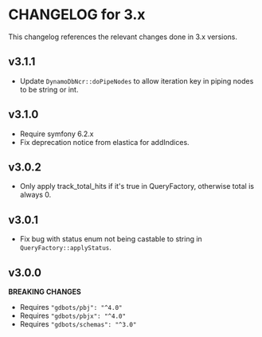 # CHANGELOG for 3.x
This changelog references the relevant changes done in 3.x versions.


## v3.1.1
* Update `DynamoDbNcr::doPipeNodes` to allow iteration key in piping nodes to be string or int.


## v3.1.0
* Require symfony 6.2.x
* Fix deprecation notice from elastica for addIndices.


## v3.0.2
* Only apply track_total_hits if it's true in QueryFactory, otherwise total is always 0.


## v3.0.1
* Fix bug with status enum not being castable to string in `QueryFactory::applyStatus`.


## v3.0.0
__BREAKING CHANGES__

* Requires `"gdbots/pbj": "^4.0"`
* Requires `"gdbots/pbjx": "^4.0"`
* Requires `"gdbots/schemas": "^3.0"`

